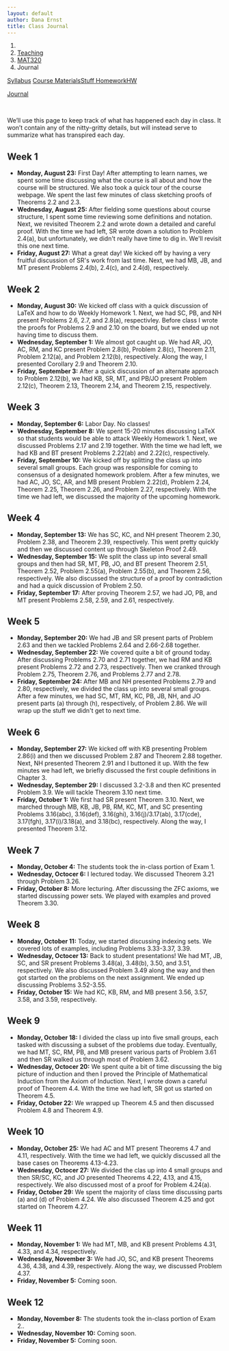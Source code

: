 ```yaml
---
layout: default
author: Dana Ernst
title: Class Journal
---
```


<ol class="breadcrumb">
  <li><a href="/"><i class="fa fa-home"></i></a></li>
  <li><a href="/teaching/">Teaching</a></li>
  <li><a href="/teaching/mat320f21">MAT320</a></li>
  <li class="active">Journal</li>
</ol>

<div class="row">
<div class="col-xs-12">
<div class="btn-group btn-group-justified">
<a class="btn btn-default btn-success" href="{{site.baseurl}}/teaching/mat320f21/syllabus/">Syllabus</a>

<a class="btn btn-default btn-primary" href="{{site.baseurl}}/teaching/mat320f21/materials/">
<span class="hidden-xs">Course Materials</span><span class="visible-xs">Stuff</span>
</a>

<a class="btn btn-default btn-warning" href="{{site.baseurl}}/teaching/mat320f21/homework/">
<span class="hidden-xs">Homework</span><span class="visible-xs">HW</span>
</a>

<a class="btn btn-default btn-info" href="{{site.baseurl}}/teaching/mat320f21/journal/">Journal</a>
</div>
</div>
</div>

<br>

We’ll use this page to keep track of what has happened each day in class. It won’t contain any of the nitty-gritty details, but will instead serve to summarize what has transpired each day.

## Week 1 ##
<ul class="fa-ul">
  <li><i class="fa-li far fa-calendar-check"></i><b>Monday, August 23:</b> First Day!  After attempting to learn names, we spent some time discussing what the course is all about and how the course will be structured. We also took a quick tour of the course webpage. We spent the last few minutes of class sketching proofs of Theorems 2.2 and 2.3.</li>
  <li><i class="fa-li far fa-calendar-check"></i><b>Wednesday, August 25:</b> After fielding some questions about course structure, I spent some time reviewing some definitions and notation. Next, we revisited Theorem 2.2 and wrote down a detailed and careful proof. With the time we had left, SR wrote down a solution to Problem 2.4(a), but unfortunately, we didn't really have time to dig in.  We'll revisit this one next time.</li>
  <li><i class="fa-li far fa-calendar-check"></i><b>Friday, August 27:</b> What a great day!  We kicked off by having a very fruitful discussion of SR's work from last time. Next, we had MB, JB, and MT present Problems 2.4(b), 2.4(c), and 2.4(d), respectively.</li>
</ul>

## Week 2 ##
<ul class="fa-ul">
  <li><i class="fa-li far fa-calendar-check"></i><b>Monday, August 30:</b> We kicked off class with a quick discussion of LaTeX and how to do Weekly Homework 1.  Next, we had SC, PB, and NH present Problems 2.6, 2.7, and 2.8(a), respectivley. Before class I wrote the proofs for Problems 2.9 and 2.10 on the board, but we ended up not having time to discuss them.</li>
  <li><i class="fa-li far fa-calendar-check"></i><b>Wednesday, September 1:</b> We almost got caught up.  We had AR, JO, AC, RM, and KC present Problem 2.8(b), Problem 2.8(c), Theorem 2.11, Problem 2.12(a), and Problem 2.12(b), respectively. Along the way, I presented Corollary 2.9 and Theorem 2.10.</li>
  <li><i class="fa-li far fa-calendar-check"></i><b>Friday, September 3:</b> After a quick discussion of an alternate approach to Problem 2.12(b), we had KB, SR, MT, and PB/JO present Problem 2.12(c), Theorem 2.13, Theorem 2.14, and Theorem 2.15, respectively.</li>
</ul>

## Week 3 ##
<ul class="fa-ul">
  <li><i class="fa-li far fa-calendar-check"></i><b>Monday, September 6:</b> Labor Day. No classes!</li>
  <li><i class="fa-li far fa-calendar-check"></i><b>Wednesday, September 8:</b> We spent 15-20 minutes discussing LaTeX so that students would be able to attack Weekly Homework 1.  Next, we discussed Problems 2.17 and 2.19 together.  With the time we had left, we had KB and BT present Problems 2.22(ab) and 2.22(c), respectively.</li>
  <li><i class="fa-li far fa-calendar-check"></i><b>Friday, September 10:</b> We kicked off by splitting the class up into several small groups.  Each group was responsible for coming to consensus of a designated homework problem.  After a few minutes, we had AC, JO, SC, AR, and MB present Problem 2.22(d), Problem 2.24, Theorem 2.25, Theorem 2.26, and Problem 2.27, respectively. With the time we had left, we discussed the majority of the upcoming homework.</li>
</ul>

## Week 4 ##
<ul class="fa-ul">
  <li><i class="fa-li far fa-calendar-check"></i><b>Monday, September 13:</b> We has SC, KC, and NH present Theorem 2.30, Problem 2.38, and Theorem 2.39, respectively. This went pretty quickly and then we discussed content up through Skeleton Proof 2.49.</li>
  <li><i class="fa-li far fa-calendar-check"></i><b>Wednesday, September 15:</b> We split the class up into several small groups and then had SR, MT, PB, JO, and BT present Theorem 2.51, Theorem 2.52, Problem 2.55(a), Problem 2.55(b), and Theorem 2.56, respectively.  We also discussed the structure of a proof by contradiction and had a quick discussion of Problem 2.50.</li>
  <li><i class="fa-li far fa-calendar-check"></i><b>Friday, September 17:</b> After proving Theorem 2.57, we had JO, PB, and MT present Problems 2.58, 2.59, and 2.61, respectively.</li>
</ul>

## Week 5 ##
<ul class="fa-ul">
  <li><i class="fa-li far fa-calendar-check"></i><b>Monday, September 20:</b> We had JB and SR present parts of Problem 2.63 and then we tackled Problems 2.64 and 2.66-2.68 together.</li>
  <li><i class="fa-li far fa-calendar-check"></i><b>Wednesday, September 22:</b> We covered quite a bit of ground today.  After discussing Problems 2.70 and 2.71 together, we had RM and KB present Problems 2.72 and 2.73, respectively.  Then we cranked through Problem 2.75, Theorem 2.76, and Problems 2.77 and 2.78.</li>
  <li><i class="fa-li far fa-calendar-check"></i><b>Friday, September 24:</b> After MB and NH presented Problems 2.79 and 2.80, respectively, we divided the class up into several small groups. After a few minutes, we had SC, MT, RM, KC, PB, JB, NH, and JO present parts (a) through (h), respectively, of Problem 2.86. We will wrap up the stuff we didn't get to next time.</li>
</ul>

## Week 6 ##
<ul class="fa-ul">
  <li><i class="fa-li far fa-calendar-check"></i><b>Monday, September 27:</b> We kicked off with KB presenting Problem 2.86(i) and then we discussed Problem 2.87 and Theorem 2.88 together.  Next, NH presented Theorem 2.91 and I buttoned it up. With the few minutes we had left, we briefly discussed the first couple definitions in Chapter 3.</li>
  <li><i class="fa-li far fa-calendar-check"></i><b>Wednesday, September 29:</b> I discussed 3.2-3.8 and then KC presented Problem 3.9. We will tackle Theorem 3.10 next time.</li>
  <li><i class="fa-li far fa-calendar-check"></i><b>Friday, October 1:</b> We first had SR present Theorem 3.10.  Next, we marched through MB, KB, JB, PB, RM, KC, MT, and SC presenting Problems 3.16(abc), 3.16(def), 3.16(ghi), 3.16(j)/3.17(ab), 3.17(cde), 3.17(fgh), 3.17(i)/3.18(a), and 3.18(bc), respectively.  Along the way, I presented Theorem 3.12.</li>
</ul>

## Week 7 ##
<ul class="fa-ul">
  <li><i class="fa-li far fa-calendar-check"></i><b>Monday, October 4:</b> The students took the in-class portion of Exam 1.</li>
  <li><i class="fa-li far fa-calendar-check"></i><b>Wednesday, Octocer 6:</b> I lectured today. We discussed Theorem 3.21 through Problem 3.26.</li>
  <li><i class="fa-li far fa-calendar-check"></i><b>Friday, October 8:</b> More lecturing. After discussing the ZFC axioms, we started discussing power sets. We played with examples and proved Theorem 3.30.</li>
</ul>

## Week 8 ##
<ul class="fa-ul">
  <li><i class="fa-li far fa-calendar-check"></i><b>Monday, October 11:</b> Today, we started discussing indexing sets.  We covered lots of examples, including Problems 3.33-3.37, 3.39.</li>
  <li><i class="fa-li far fa-calendar-check"></i><b>Wednesday, Octocer 13:</b> Back to student presentations!  We had MT, JB, SC, and SR present Problems 3.48(a), 3.48(b), 3.50, and 3.51, respectively.  We also discussed Problem 3.49 along the way and then got started on the problems on the next assignment.  We ended up discussing Problems 3.52-3.55.</li>
  <li><i class="fa-li far fa-calendar-check"></i><b>Friday, October 15:</b> We had KC, KB, RM, and MB present 3.56, 3.57, 3.58, and 3.59, respectively.</li>
</ul>

## Week 9 ##
<ul class="fa-ul">
  <li><i class="fa-li far fa-calendar-check"></i><b>Monday, October 18:</b> I divided the class up into five small groups, each tasked with discussing a subset of the problems due today.  Eventually, we had MT, SC, RM, PB, and MB present various parts of Problem 3.61 and then SR walked us through most of Problem 3.62.</li>
  <li><i class="fa-li far fa-calendar-check"></i><b>Wednesday, Octocer 20:</b> We spent quite a bit of time discussing the big picture of induction and then I proved the Principle of Mathematical Induction from the Axiom of Induction. Next, I wrote down a careful proof of Theorem 4.4. With the time we had left, SR got us started on Theorem 4.5.</li>
  <li><i class="fa-li far fa-calendar-check"></i><b>Friday, October 22:</b> We wrapped up Theorem 4.5 and then discussed Problem 4.8 and Theorem 4.9.</li>
</ul>

## Week 10 ##
<ul class="fa-ul">
  <li><i class="fa-li far fa-calendar-check"></i><b>Monday, October 25:</b> We had AC and MT present Theorems 4.7 and 4.11, respectively. With the time we had left, we quickly discussed all the base cases on Theorems 4.13-4.23.</li>
  <li><i class="fa-li far fa-calendar-check"></i><b>Wednesday, Octocer 27:</b> We divided the clas up into 4 small groups and then SR/SC, KC, and JO presented Theorems 4.22, 4.13, and 4.15, respectively. We also discussed most of a proof for Problem 4.24(a).</li>
  <li><i class="fa-li far fa-calendar-check"></i><b>Friday, October 29:</b> We spent the majority of class time discussing parts (a) and (d) of Problem 4.24. We also discussed Theorem 4.25 and got started on Theorem 4.27.</li>
</ul>

## Week 11 ##
<ul class="fa-ul">
  <li><i class="fa-li far fa-calendar-check"></i><b>Monday, November 1:</b> We had MT, MB, and KB present Problems 4.31, 4.33, and 4.34, respectively.</li>
  <li><i class="fa-li far fa-calendar-check"></i><b>Wednesday, November 3:</b> We had JO, SC, and KB present Theorems 4.36, 4.38, and 4.39, respectively.  Along the way, we discussed Problem 4.37.</li>
  <li><i class="fa-li far fa-calendar-check"></i><b>Friday, November 5:</b> Coming soon.</li>
</ul>

## Week 12 ##
<ul class="fa-ul">
  <li><i class="fa-li far fa-calendar-check"></i><b>Monday, November 8:</b> The students took the in-class portion of Exam 2..</li>
  <li><i class="fa-li far fa-calendar-check"></i><b>Wednesday, November 10:</b> Coming soon.</li>
  <li><i class="fa-li far fa-calendar-check"></i><b>Friday, November 5:</b> Coming soon.</li>
</ul>
